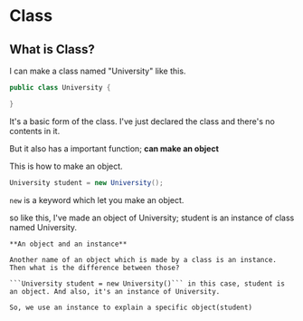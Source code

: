 # Class

## What is Class?

I can make a class named "University" like this.

```java
public class University {

}
```
It's a basic form of the class. I've just declared the class and there's no contents in it. 

But it also has a important function; **can make an object**


This is how to make an object.
```java
University student = new University();
```
```new``` is a keyword which let you make an object.

so like this, I've made an object of University; student is an instance of class named University.




```
**An object and an instance**

Another name of an object which is made by a class is an instance. Then what is the difference between those?

```University student = new University()``` in this case, student is an object. And also, it's an instance of University.

So, we use an instance to explain a specific object(student)
```
